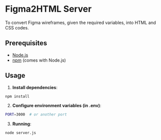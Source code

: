 # Figma2HTML Server

To convert Figma wireframes, given the required variables, into HTML and CSS codes.

## Prerequisites

- [Node.js](https://nodejs.org/)
- [npm](https://www.npmjs.com/) (comes with Node.js)

## Usage

1. **Install dependencies**:

```bash
npm install
```

2. **Configure environment variables (in .env)**:
```bash
PORT=3000  # or another port
```

3. **Running**:
```bash
node server.js
```